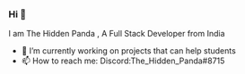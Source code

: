 ### Hi 👋
I am The Hidden Panda , A Full Stack Developer from India

- 🔭 I’m currently working on projects that can help students 
- 📫 How to reach me: Discord:The_Hidden_Panda#8715
